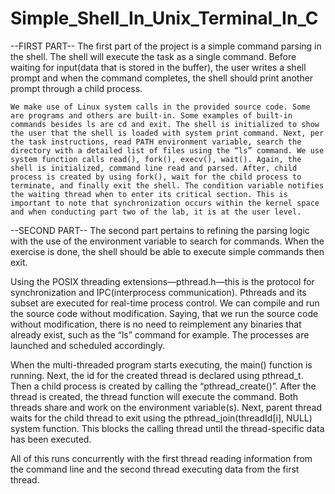 # Simple_Shell_In_Unix_Terminal_In_C

--FIRST PART--
The first part of the project is a simple command parsing in the shell. The shell will execute the task as a single command. Before waiting for input(data that is stored in the buffer), the user writes a shell prompt and when the command completes, the shell should print another prompt through a child process. 

	We make use of Linux system calls in the provided source code. Some are programs and others are built-in. Some examples of built-in commands besides ls are cd and exit. The shell is initialized to show the user that the shell is loaded with system print command. Next, per the task instructions, read PATH environment variable, search the directory with a detailed list of files using the “ls” command. We use system function calls read(), fork(), execv(), wait(). Again, the shell is initialized, command line read and parsed. After, child process is created by using fork(), wait for the child process to terminate, and finally exit the shell. The condition variable notifies the waiting thread when to enter its critical section. This is important to note that synchronization occurs within the kernel space and when conducting part two of the lab, it is at the user level.

 --SECOND PART--
The second part pertains to refining the parsing logic with the use of the environment variable to search for commands. When the exercise is done, the shell should be able to execute simple commands then exit. 

Using the POSIX threading extensions—pthread.h—this is the protocol for synchronization and IPC(interprocess communication). Pthreads and its subset are executed for real-time process control. We can compile and run the source code without modification. Saying, that we run the source code without modification, there is no need to reimplement any binaries that already exist, such as the “ls” command for example. The processes are launched and scheduled accordingly.

When the multi-threaded program starts executing, the main() function is running. Next, the id for the created thread is declared using pthread_t. Then a child process is created by calling the “pthread_create()”. After the thread is created, the thread function will execute the command. Both threads share and work on the environment variable(s). Next, parent thread waits for the child thread to exit using the pthread_join(threadId[i], NULL) system function. This blocks the calling thread until the thread-specific data has been executed.

All of this runs concurrently with the first thread reading information from the command line and the second thread executing data from the first thread. 

